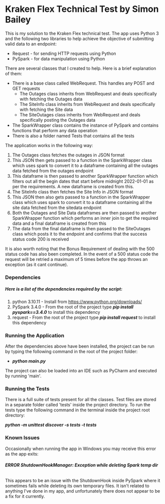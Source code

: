 # Kraken Flex Technical Test by Simon Bailey

This is my solution to the Kraken Flex technical test.
The app uses Python 3 and the following two libraries to help achieve the objective of submitting valid data to an endpoint:

* Request - for sending HTTP requests using Python
* PySpark - for data manipulation using Python

There are several classes that I created to help. Here is a brief explanation of them:
* There is a base class called WebRequest. This handles any POST and GET requests
  * The Outages class inherits from WebRequest and deals specifically with fetching the Outages data
  * The SiteInfo class inherits from WebRequest and deals specifically with fetching the Site data
  * The SiteOutages class inherits from WebRequest and deals specifically posting the Outages data
* The SparkWrapper class contains the instance of PySpark and contains functions that perform any data operation
* There is also a folder named Tests that contains all the tests

The application works in the following way:

1. The Outages class fetches the outages in JSON format
2. This JSON then gets passed to a function in the SparkWrapper class which uses spark to convert it to a dataframe containing all the outages data fetched from the outages endpoint
3. This dataframe is then passed to another SparkWrapper function which filters out all the begin dates that start before midnight 2022-01-01 as per the requirements. A new dataframe is created from this.
4. The SiteInfo class then fetches the Site Info in JSON format
5. This JSON then also gets passed to a function in the SparkWrapper class which uses spark to convert it to a dataframe containing all the site data fetched from the sitedata endpoint
6. Both the Outages and Site Data dataframes are then passed to another SparkWrapper function which performs an inner join to get the required data and a final dataframe is created from this
7. The data from the final dataframe is then passed to the SiteOutages class which posts it to the endpoint and confirms that the success status code 200 is received

It is also worth noting that the Bonus Requirement of dealing with the 500 status code has also been completed. In the event of a 500 status code the request will be retried a maximum of 5 times before the app throws an exception (as it cant continue).

### Dependencies

##### Here is a list of the dependencies required by the script:

1. python 3.10.11 - Install from https://www.python.org/downloads/
2. PySpark 3.4.0 - From the root of the project type __*pip install pyspark==3.4.0*__ to install this dependency
3. request  - From the root of the project type __*pip install request*__ to install this dependency

### Running the Application  

After the dependencies above have been installed, the project can be run by typing the following command in the root of the project folder:

* __*python main.py*__

The project can also be loaded into an IDE such as PyCharm and executed by running 'main'. 

### Running the Tests

There is a full suite of tests present for all the classes. Test files are stored in a separate folder called 'tests' inside the project directory. To run the tests type the following command in the terminal inside the project root directory:

__*python -m unittest discover -s tests -t tests*__

### Known Issues

Occasionally when running the app in Windows you may receive this error as the app exits:
###### __*ERROR ShutdownHookManager: Exception while deleting Spark temp dir*__ 
 
This appears to be an issue with the ShutdownHook inside PySpark where it sometimes fails while deleting its own temporary files. It isn't related to anything I've done in my app, and unfortunately there does not appear to be a fix for it currently.
